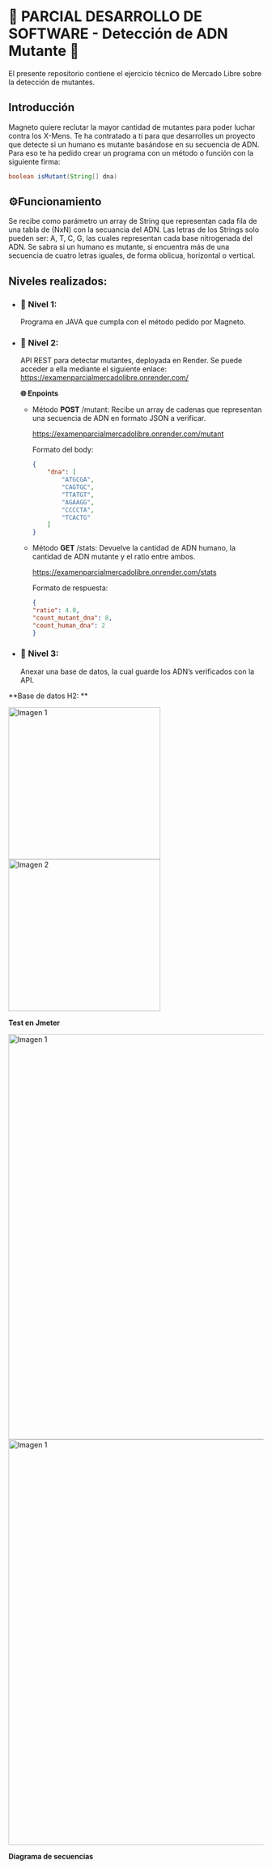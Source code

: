 # 🧬 PARCIAL DESARROLLO DE SOFTWARE - Detección de ADN Mutante 🧬

El presente repositorio contiene el ejercicio técnico de Mercado Libre sobre la detección de mutantes.

## Introducción 

Magneto quiere reclutar la mayor cantidad de mutantes para poder luchar 
contra los X-Mens. 
Te ha contratado a ti para que desarrolles un proyecto que detecte si un 
humano es mutante basándose en su secuencia de ADN. 
Para eso te ha pedido crear un programa con un método o función con la siguiente firma: 

```java
boolean isMutant(String[] dna)
```

## ⚙️Funcionamiento 

Se recibe como parámetro un array de String que representan cada fila de una tabla de (NxN) con la secuancia del ADN. Las letras de los Strings solo pueden ser: A, T, C, G, las cuales representan cada base nitrogenada del ADN.
Se sabra si un humano es mutante, si encuentra más de una secuencia de cuatro letras iguales, de forma oblicua, horizontal o vertical.

## Niveles realizados:
- ### 📌 Nivel 1:
  
  Programa en JAVA que cumpla con el método pedido por Magneto.

- ### 📌 Nivel 2:
  
    API REST para detectar mutantes, deployada en Render. Se puede acceder a ella mediante el siguiente enlace:
https://examenparcialmercadolibre.onrender.com/

    **🌐 Enpoints**

    - Método **POST** /mutant: 
Recibe un array de cadenas que representan una secuencia de ADN en formato JSON a verificar.

        https://examenparcialmercadolibre.onrender.com/mutant

        Formato del body:
        ```json
        {
            "dna": [
                "ATGCGA",
                "CAGTGC",
                "TTATGT",
                "AGAAGG",
                "CCCCTA",
                "TCACTG"
            ]
        }
        ```
        
    - Método **GET** /stats: 
    Devuelve la cantidad de ADN humano, la cantidad de ADN mutante y el ratio entre ambos.

        https://examenparcialmercadolibre.onrender.com/stats

        Formato de respuesta:

        ```json
        {
        "ratio": 4.0,
        "count_mutant_dna": 8,
        "count_human_dna": 2
        }
        ```

- ### 📌 Nivel 3:
  
  Anexar una base de datos, la cual guarde los ADN’s verificados con la API.

 **Base de datos H2: **

<div ; height: auto; display: flex; justify-content: space-around;">
    <img src="https://github.com/user-attachments/assets/992d10ec-dd8b-43cf-ba7b-aeea57431348" alt="Imagen 1" style="width: auto; height: 300px;">
    <img src="https://github.com/user-attachments/assets/0f2118d4-45e7-4bc1-a492-1b64b5d02fb5" alt="Imagen 2" style="width: auto; height: 300px;">
</div>

  **Test en Jmeter**

<div ; height: auto; display: flex; justify-content: space-around;">

  <img src="https://github.com/user-attachments/assets/15e65c82-d508-4d09-8049-c65100ead454" alt="Imagen 1" style="width: 800px; height: auto;"/>
  <img src="https://github.com/user-attachments/assets/9b03d846-950b-40ab-9778-f4730074aa6c" alt="Imagen 1" style="width: 800px; height: auto;"/>

</div>

**Diagrama de secuencias**








